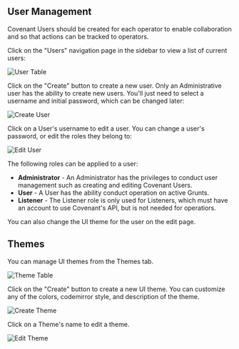 ## User Management

Covenant Users should be created for each operator to enable collaboration and so that actions can be tracked to operators.

Click on the "Users" navigation page in the sidebar to view a list of current users:

![User Table](https://github.com/cobbr/Covenant/wiki/images/covenant-gui-users.png)

Click on the "Create" button to create a new user. Only an Administrative user has the ability to create new users. You'll just need to select a username and initial password, which can be changed later:

![Create User](https://github.com/cobbr/Covenant/wiki/images/covenant-gui-usercreate.png)

Click on a User's username to edit a user. You can change a user's password, or edit the roles they belong to:

![Edit User](https://github.com/cobbr/Covenant/wiki/images/covenant-gui-useredit.png)

The following roles can be applied to a user:

* **Administrator** - An Administrator has the privileges to conduct user management such as creating and editing Covenant Users.
* **User** - A User has the ability conduct operation on active Grunts.
* **Listener** - The Listener role is only used for Listeners, which must have an account to use Covenant's API, but is not needed for operatiors.

You can also change the UI theme for the user on the edit page.

## Themes

You can manage UI themes from the Themes tab.

![Theme Table](https://github.com/cobbr/Covenant/wiki/images/covenant-gui-themes.png)

Click on the "Create" button to create a new UI theme. You can customize any of the colors, codemirror style, and description of the theme.

![Create Theme](https://github.com/cobbr/Covenant/wiki/images/covenant-gui-themecreate.png)

Click on a Theme's name to edit a theme.

![Edit Theme](https://github.com/cobbr/Covenant/wiki/images/covenant-gui-themeedit.png)